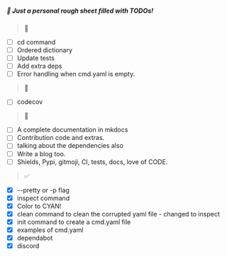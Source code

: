 ##### :poop: Just a personal rough sheet filled with TODOs!

> :hammer:
- [ ] cd command
- [ ] Ordered dictionary
- [ ] Update tests
- [ ] Add extra deps
- [ ] Error handling when cmd.yaml is empty.

> :wrench:
- [ ] codecov

> :memo:
- [ ] A complete documentation in mkdocs
- [ ] Contribution code and extras.
- [ ] talking about the dependencies also
- [ ] Write a blog too.
- [ ] Shields, Pypi, gitmoji, CI, tests, docs, love of CODE.
> :white_check_mark:
- [x] --pretty or -p flag
- [x] inspect command
- [x] Color to CYAN!
- [x] clean command to clean the corrupted yaml file - changed to inspect
- [x] init command to create a cmd.yaml file
- [x] examples of cmd.yaml
- [x] dependabot
- [x] discord